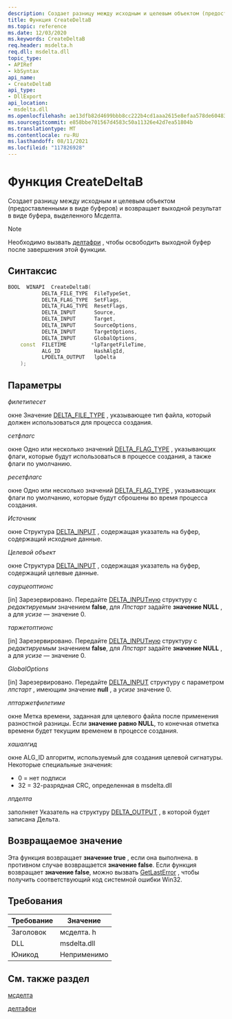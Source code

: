 ```yaml
---
description: Создает разницу между исходным и целевым объектом (предоставленными в виде буферов) и возвращает выходной результат в виде буфера, выделенного Мсделта.
title: Функция CreateDeltaB
ms.topic: reference
ms.date: 12/03/2020
ms.keywords: CreateDeltaB
req.header: msdelta.h
req.dll: msdelta.dll
topic_type:
- APIRef
- kbSyntax
api_name:
- CreateDeltaB
api_type:
- DllExport
api_location:
- msdelta.dll
ms.openlocfilehash: ae13dfb82d4699bbb8cc222b4cd1aaa2615e8efaa578de60483f00552faf2086
ms.sourcegitcommit: e858bbe701567d4583c50a11326e42d7ea51804b
ms.translationtype: MT
ms.contentlocale: ru-RU
ms.lasthandoff: 08/11/2021
ms.locfileid: "117826928"
---
```

# <a name="createdeltab-function"></a>Функция CreateDeltaB

Создает разницу между исходным и целевым объектом (предоставленными в виде буферов) и возвращает выходной результат в виде буфера, выделенного Мсделта.

> [!NOTE]
> Необходимо вызвать [делтафри](msdelta-deltafree.md) , чтобы освободить выходной буфер после завершения этой функции.

## <a name="syntax"></a>Синтаксис

```cpp
BOOL  WINAPI  CreateDeltaB(
           DELTA_FILE_TYPE  FileTypeSet,
           DELTA_FLAG_TYPE  SetFlags,
           DELTA_FLAG_TYPE  ResetFlags,
           DELTA_INPUT      Source,
           DELTA_INPUT      Target,
           DELTA_INPUT      SourceOptions,
           DELTA_INPUT      TargetOptions,
           DELTA_INPUT      GlobalOptions,
    const  FILETIME        *lpTargetFileTime,
           ALG_ID           HashAlgId,
           LPDELTA_OUTPUT   lpDelta
    );
```

## <a name="parameters"></a>Параметры

*филетипесет*

окне Значение [DELTA_FILE_TYPE](/previous-versions/bb417345(v=msdn.10)#file-type-sets) , указывающее тип файла, который должен использоваться для процесса создания.

*сетфлагс*

окне Одно или несколько значений [DELTA_FLAG_TYPE](/previous-versions/bb417345(v=msdn.10)#delta_flag_type-flags) , указывающих флаги, которые будут использоваться в процессе создания, а также флаги по умолчанию.

*ресетфлагс*

окне Одно или несколько значений [DELTA_FLAG_TYPE](/previous-versions/bb417345(v=msdn.10)#delta_flag_type-flags) , указывающих флаги по умолчанию, которые будут сброшены во время процесса создания.

*Источник*

окне Структура [DELTA_INPUT](/previous-versions/bb417345(v=msdn.10)#delta-input-structure) , содержащая указатель на буфер, содержащий исходные данные.

*Целевой объект*

окне Структура [DELTA_INPUT](/previous-versions/bb417345(v=msdn.10)#delta-input-structure) , содержащая указатель на буфер, содержащий целевые данные.

*саурцеоптионс*

[in] Зарезервировано. Передайте [DELTA_INPUTную](/previous-versions/bb417345(v=msdn.10)#delta-input-structure) структуру с *редактируемым* значением **false**, для *Лпстарт* задайте **значение NULL** , а для *усизе* — значение 0.

*таржетоптионс*

[in] Зарезервировано. Передайте [DELTA_INPUTную](/previous-versions/bb417345(v=msdn.10)#delta-input-structure) структуру с *редактируемым* значением **false**, для *Лпстарт* задайте **значение NULL** , а для *усизе* — значение 0.

*GlobalOptions*

[in] Зарезервировано. Передайте [DELTA_INPUT](/previous-versions/bb417345(v=msdn.10)#delta-input-structure) структуру с параметром *лпстарт* , имеющим значение **null** , а *усизе* значение 0.

*лптаржетфилетиме*

окне Метка времени, заданная для целевого файла после применения разностной разницы. Если **значение равно NULL**, то конечная отметка времени будет текущим временем в процессе создания.

*хашалгид*

окне ALG_ID алгоритм, используемый для создания целевой сигнатуры. Некоторые специальные значения:

- 0 = нет подписи
- 32 = 32-разрядная CRC, определенная в msdelta.dll

*лпделта*

заполняет Указатель на структуру [DELTA_OUTPUT](/previous-versions/bb417345(v=msdn.10)#delta-output-structure) , в которой будет записана Дельта.

## <a name="return-value"></a>Возвращаемое значение

Эта функция возвращает **значение true** , если она выполнена. в противном случае возвращается **значение false**. Если функция возвращает **значение false**, можно вызвать [GetLastError](/windows/win32/api/errhandlingapi/nf-errhandlingapi-getlasterror) , чтобы получить соответствующий код системной ошибки Win32.

## <a name="requirements"></a>Требования

| Требование | Значение |
|----------------|---------------------------------------------------------------------------------------|
| Заголовок | мсделта. h |
| DLL | msdelta.dll |
| Юникод | Неприменимо |

## <a name="see-also"></a>См. также раздел

[мсделта](msdelta.md)

[делтафри](msdelta-deltafree.md)
